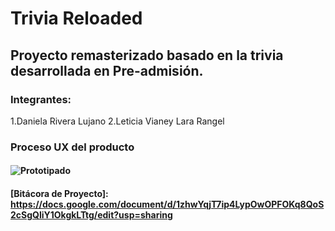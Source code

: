 # Trivia Reloaded
## Proyecto remasterizado basado en la trivia desarrollada en Pre-admisión.

### Integrantes:
1.Daniela Rivera Lujano
2.Leticia Vianey Lara Rangel

### Proceso UX del producto
#### ![Prototipado](img.jpg)

#### [Bitácora de Proyecto]: https://docs.google.com/document/d/1zhwYqjT7ip4LypOwOPFOKq8QoS2cSgQliY1OkgkLTtg/edit?usp=sharing